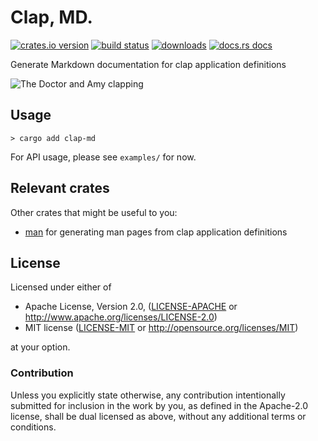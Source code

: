 # Clap, MD.

[![crates.io version]([1])][2]
[![build status][3]][4]
[![downloads][5]][6]
[![docs.rs docs][7]][8]

[1]: https://img.shields.io/crates/v/clap-md.svg?style=flat-square
[2]: https://crates.io/crates/clap-md
[3]: https://img.shields.io/travis/rust-clique/clap-md.svg?style=flat-square
[4]: https://travis-ci.org/rust-clique/clap-md
[5]: https://img.shields.io/crates/d/clap-md.svg?style=flat-square
[6]: https://crates.io/crates/clap-md
[7]: https://docs.rs/clap-md/badge.svg
[8]: https://docs.rs/clap-md

Generate Markdown documentation for clap application definitions

![The Doctor and Amy clapping](http://25.media.tumblr.com/tumblr_m3h96xsSIF1rsihaho1_500.gif)

## Usage

```console
> cargo add clap-md
```

For API usage, please see `examples/` for now.

## Relevant crates

Other crates that might be useful to you:

* [man] for generating man pages from clap application definitions

[man]: https://github.com/rust-clique/man

## License

Licensed under either of

 * Apache License, Version 2.0, ([LICENSE-APACHE](LICENSE-APACHE) or http://www.apache.org/licenses/LICENSE-2.0)
 * MIT license ([LICENSE-MIT](LICENSE-MIT) or http://opensource.org/licenses/MIT)

at your option.

### Contribution

Unless you explicitly state otherwise, any contribution intentionally
submitted for inclusion in the work by you, as defined in the Apache-2.0
license, shall be dual licensed as above, without any additional terms or
conditions.
